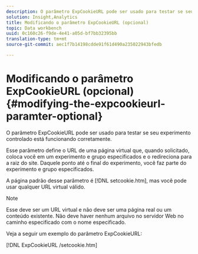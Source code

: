 ```yaml
---
description: O parâmetro ExpCookieURL pode ser usado para testar se seu experimento controlado está funcionando corretamente.
solution: Insight,Analytics
title: Modificando o parâmetro ExpCookieURL (opcional)
topic: Data workbench
uuid: 0c160c26-f9de-4e41-a05d-bf7bb32395bb
translation-type: tm+mt
source-git-commit: aec1f7b14198cdde91f61d490a235022943bfedb

---
```



# Modificando o parâmetro ExpCookieURL (opcional){#modifying-the-expcookieurl-paramter-optional}

O parâmetro ExpCookieURL pode ser usado para testar se seu experimento controlado está funcionando corretamente.

Esse parâmetro define o URL de uma página virtual que, quando solicitado, coloca você em um experimento e grupo especificados e o redireciona para a raiz do site. Daquele ponto até o final do experimento, você faz parte do experimento e grupo especificados.

A página padrão desse parâmetro é [!DNL setcookie.htm], mas você pode usar qualquer URL virtual válido.

>[!NOTE]
>
>Esse deve ser um URL virtual e não deve ser uma página real ou um conteúdo existente. Não deve haver nenhum arquivo no servidor Web no caminho especificado com o nome especificado.

Veja a seguir um exemplo do parâmetro ExpCookieURL:

[!DNL ExpCookieURL /setcookie.htm]
